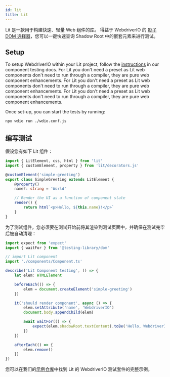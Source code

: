 ```yaml
---
id: lit
title: Lit
---
```


Lit 是一款用于构建快速、轻量 Web 组件的库。 得益于 WebdriverIO 的 [影子 DOM 选择器](/docs/selectors#deep-selectors)，您可以一键快速查询 Shadow Root 中的嵌套元素来进行测试。

## Setup

To setup WebdriverIO within your Lit project, follow the [instructions](/docs/component-testing#set-up) in our component testing docs. For Lit you don't need a preset as Lit web components don't need to run through a compiler, they are pure web component enhancements. For Lit you don't need a preset as Lit web components don't need to run through a compiler, they are pure web component enhancements. For Lit you don't need a preset as Lit web components don't need to run through a compiler, they are pure web component enhancements.

Once set-up, you can start the tests by running:

```sh
npx wdio run ./wdio.conf.js
```

## 编写测试

假设您有如下 Lit 组件：

```ts title="./components/Component.ts"
import { LitElement, css, html } from 'lit'
import { customElement, property } from 'lit/decorators.js'

@customElement('simple-greeting')
export class SimpleGreeting extends LitElement {
    @property()
    name?: string = 'World'

    // Render the UI as a function of component state
    render() {
        return html`<p>Hello, ${this.name}!</p>`
    }
}
```

为了测试组件，您必须要在测试开始前将其渲染到测试页面中，并确保在测试完毕后被自动清理：

```ts title="lit.test.js"
import expect from 'expect'
import { waitFor } from '@testing-library/dom'

// import Lit component
import './components/Component.ts'

describe('Lit Component testing', () => {
    let elem: HTMLElement

    beforeEach(() => {
        elem = document.createElement('simple-greeting')
    })

    it('should render component', async () => {
        elem.setAttribute('name', 'WebdriverIO')
        document.body.appendChild(elem)

        await waitFor(() => {
            expect(elem.shadowRoot.textContent).toBe('Hello, WebdriverIO!')
        })
    })

    afterEach(() => {
        elem.remove()
    })
})
```

您可以在我们的[示例仓库](https://github.com/webdriverio/component-testing-examples/tree/main/lit-typescript-vite)中找到 Lit 的 WebdriverIO 测试套件的完整示例。
